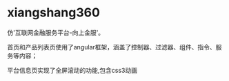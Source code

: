 # xiangshang360
仿'互联网金融服务平台-向上金服'。

首页和产品列表页使用了angular框架，涵盖了控制器、过滤器、组件、指令、服务等内容；

平台信息页实现了全屏滚动的功能,包含css3动画
